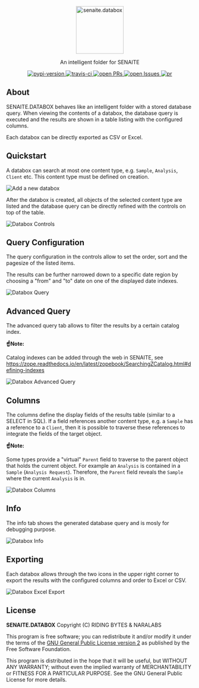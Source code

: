 <div align="center">

  <a href="https://github.com/senaite/senaite.databox">
    <img src="static/logo.png" alt="senaite.databox" height="128" />
  </a>

  <p>An intelligent folder for SENAITE</p>
  
  <div>
    <a href="https://pypi.python.org/pypi/senaite.databox">
      <img src="https://img.shields.io/pypi/v/senaite.databox.svg?style=flat-square" alt="pypi-version" />
    </a>
    <a href="https://travis-ci.org/senaite/senaite.databox">
      <img src="https://img.shields.io/travis/senaite/senaite.databox.svg?style=flat-square" alt="travis-ci" />
    </a>
    <a href="https://github.com/senaite/senaite.databox/pulls">
      <img src="https://img.shields.io/github/issues-pr/senaite/senaite.databox.svg?style=flat-square" alt="open PRs" />
    </a>
    <a href="https://github.com/senaite/senaite.databox/issues">
      <img src="https://img.shields.io/github/issues/senaite/senaite.databox.svg?style=flat-square" alt="open Issues" />
    </a>
    <a href="#">
      <img src="https://img.shields.io/badge/PRs-welcome-brightgreen.svg?style=flat-square" alt="pr" />
    </a>
  </div>
</div>


## About

SENAITE.DATABOX behaves like an intelligent folder with a stored database query.
When viewing the contents of a databox, the database query is executed and the
results are shown in a table listing with the configured columns.

Each databox can be directly exported as CSV or Excel.


## Quickstart

A databox can search at most one content type, e.g. `Sample`, `Analysis`, `Client` etc.
This content type must be defined on creation.

<img src="static/1_databox_add.png" alt="Add a new databox" />

After the databox is created, all objects of the selected content type are
listed and the database query can be directly refined with the controls on top
of the table.

<img src="static/2_databox_controls.png" alt="Databox Controls" />


## Query Configuration

The query configuration in the controls allow to set the order, sort and the
pagesize of the listed items.

The results can be further narrowed down to a specific date region by choosing a
"from" and "to" date on one of the displayed date indexes.

<img src="static/3_databox_query.png" alt="Databox Query" />


## Advanced Query

The advanced query tab allows to filter the results by a certain catalog index.

**☝️Note:**

Catalog indexes can be added through the web in SENAITE, see
https://zope.readthedocs.io/en/latest/zopebook/SearchingZCatalog.html#defining-indexes

<img src="static/4_databox_advanced_query.png" alt="Databox Advanced Query" />


## Columns

The columns define the display fields of the results table (similar to a SELECT
in SQL). If a field references another content type, e.g. a `Sample` has a
reference to a `Client`, then it is possible to traverse these references to
integrate the fields of the target object.

**☝️Note:**

Some types provide a "virtual" `Parent` field to traverse to the parent object
that holds the current object. For example an `Analysis` is contained in a
`Sample` (`Analysis Request`). Therefore, the `Parent` field reveals the
`Sample` where the current `Analysis` is in.

<img src="static/5_databox_columns.png" alt="Databox Columns" />


## Info

The info tab shows the generated database query and is mosly for debugging
purpose.

<img src="static/6_databox_info.png" alt="Databox Info" />


## Exporting

Each databox allows through the two icons in the upper right corner to export
the results with the configured columns and order to Excel or CSV.

<img src="static/7_databox_excel_export.png" alt="Databox Excel Export" />


## License

**SENAITE.DATABOX** Copyright (C) RIDING BYTES & NARALABS

This program is free software; you can redistribute it and/or modify it under
the terms of the [GNU General Public License version
2](https://github.com/senaite/senaite.databox/blob/master/LICENSE)
as published by the Free Software Foundation.

This program is distributed in the hope that it will be useful,
but WITHOUT ANY WARRANTY; without even the implied warranty of
MERCHANTABILITY or FITNESS FOR A PARTICULAR PURPOSE. See the
GNU General Public License for more details.
